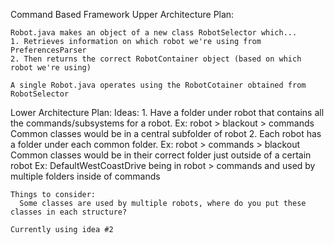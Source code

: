 Command Based Framework Upper Architecture Plan:

    Robot.java makes an object of a new class RobotSelector which...
    1. Retrieves information on which robot we're using from PreferencesParser
    2. Then returns the correct RobotContainer object (based on which robot we're using)

    A single Robot.java operates using the RobotCotainer obtained from RobotSelector

Lower Architecture Plan:
    Ideas:
    1. Have a folder under robot that contains all the commands/subsystems for a robot. Ex: robot > blackout > commands
        Common classes would be in a central subfolder of robot
    2. Each robot has a folder under each common folder. Ex: robot > commands > blackout
        Common classes would be in their correct folder just outside of a certain robot
        Ex: DefaultWestCoastDrive being in robot > commands and used by multiple folders inside of commands
    
    Things to consider: 
      Some classes are used by multiple robots, where do you put these classes in each structure?
    
    Currently using idea #2
